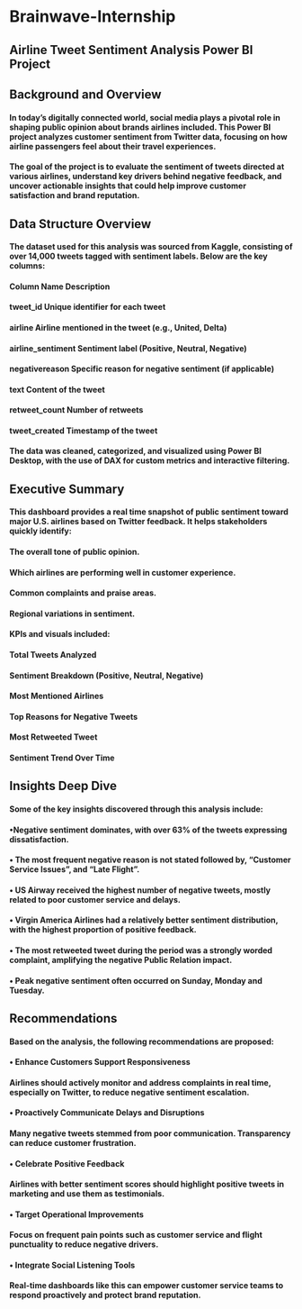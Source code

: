 # Brainwave-Internship
## Airline Tweet Sentiment Analysis Power BI Project

## Background and Overview

#### In today’s digitally connected world, social media plays a pivotal role in shaping public opinion about brands airlines included. This Power BI project analyzes customer sentiment from Twitter data, focusing on how airline passengers feel about their travel experiences.

#### The goal of the project is to evaluate the sentiment of tweets directed at various airlines, understand key drivers behind negative feedback, and uncover actionable insights that could help improve customer satisfaction and brand reputation.

## Data Structure Overview

#### The dataset used for this analysis was sourced from Kaggle, consisting of over 14,000 tweets tagged with sentiment labels. Below are the key columns:

#### Column Name Description

#### tweet_id Unique identifier for each tweet
#### airline Airline mentioned in the tweet (e.g., United, Delta)
#### airline_sentiment Sentiment label (Positive, Neutral, Negative)
#### negativereason Specific reason for negative sentiment (if applicable)
#### text Content of the tweet
#### retweet_count Number of retweets
#### tweet_created Timestamp of the tweet

#### The data was cleaned, categorized, and visualized using Power BI Desktop, with the use of DAX for custom metrics and interactive filtering.

## Executive Summary

#### This dashboard provides a real time snapshot of public sentiment toward major U.S. airlines based on Twitter feedback. It helps stakeholders quickly identify:

#### The overall tone of public opinion.

#### Which airlines are performing well in customer experience.

#### Common complaints and praise areas.

#### Regional variations in sentiment.

#### KPIs and visuals included:

#### Total Tweets Analyzed

#### Sentiment Breakdown (Positive, Neutral, Negative)

#### Most Mentioned Airlines

#### Top Reasons for Negative Tweets

#### Most Retweeted Tweet

#### Sentiment Trend Over Time


## Insights Deep Dive

#### Some of the key insights discovered through this analysis include:

#### •Negative sentiment dominates, with over 63% of the tweets expressing dissatisfaction.

#### • The most frequent negative reason is not stated followed by, “Customer Service Issues”, and “Late Flight”.

#### • US Airway received the highest number of negative tweets, mostly related to poor customer service and delays.

#### • Virgin America Airlines had a relatively better sentiment distribution, with the highest proportion of positive feedback.

#### • The most retweeted tweet during the period was a strongly worded complaint, amplifying the negative Public Relation impact.

#### • Peak negative sentiment often occurred on Sunday, Monday and Tuesday.

## Recommendations

####  Based on the analysis, the following recommendations are proposed:

#### • Enhance Customers Support Responsiveness

#### Airlines should actively monitor and address complaints in real time, especially on Twitter, to reduce negative sentiment escalation.

#### • Proactively Communicate Delays and Disruptions

#### Many negative tweets stemmed from poor communication. Transparency can reduce customer frustration.

#### • Celebrate Positive Feedback

#### Airlines with better sentiment scores should highlight positive tweets in marketing and use them as testimonials.

#### • Target Operational Improvements

#### Focus on frequent pain points such as customer service and flight punctuality to reduce negative drivers.

 #### • Integrate Social Listening Tools


#### Real-time dashboards like this can empower customer service teams to respond proactively and protect brand reputation.

